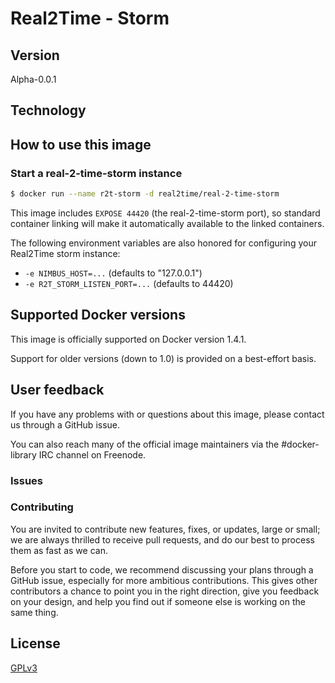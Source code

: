 # Real2Time - Storm
## Version
Alpha-0.0.1

## Technology
## How to use this image

### Start a real-2-time-storm instance
```sh
$ docker run --name r2t-storm -d real2time/real-2-time-storm
```
This image includes `EXPOSE 44420` (the real-2-time-storm port), so standard container linking will make it automatically available to the linked containers.

The following environment variables are also honored for configuring your Real2Time storm instance:

- `-e NIMBUS_HOST=...` (defaults to "127.0.0.1")
- `-e R2T_STORM_LISTEN_PORT=...` (defaults to 44420)

## Supported Docker versions
This image is officially supported on Docker version 1.4.1.

Support for older versions (down to 1.0) is provided on a best-effort basis.

## User feedback
If you have any problems with or questions about this image, please contact us through a GitHub issue.

You can also reach many of the official image maintainers via the #docker-library IRC channel on Freenode.
### Issues
### Contributing

You are invited to contribute new features, fixes, or updates, large or small; we are always thrilled to receive pull requests, and do our best to process them as fast as we can.

Before you start to code, we recommend discussing your plans through a GitHub issue, especially for more ambitious contributions. This gives other contributors a chance to point you in the right direction, give you feedback on your design, and help you find out if someone else is working on the same thing.

## License
[GPLv3]

[GPLv3]:http://www.gnu.org/copyleft/gpl.html#content
